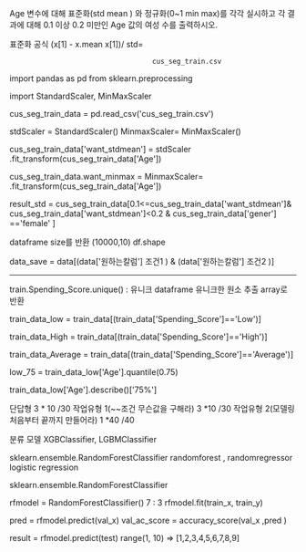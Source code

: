 Age 변수에 대해 표준화(std mean ) 와 정규화(0~1 min max)를 각각 실시하고 각 결과에 대해 0.1 이상 0.2 미만인 Age 값의 여성 수를 출력하시오. 

표준화 공식     (x[1] - x.mean x[1])/ std=   

 								       cus_seg_train.csv

 import pandas as pd from sklearn.preprocessing 

import StandardScaler, MinMaxScaler 

cus_seg_train_data = pd.read_csv('cus_seg_train.csv') 

stdScaler = StandardScaler() MinmaxScaler= MinMaxScaler()

 cus_seg_train_data['want_stdmean'] = stdScaler .fit_transform(cus_seg_train_data['Age'])

 cus_seg_train_data.want_minmax = MinmaxScaler= .fit_transform(cus_seg_train_data['Age']) 

result_std = cus_seg_train_data[0.1<=cus_seg_train_data['want_stdmean']& cus_seg_train_data['want_stdmean']<0.2 & cus_seg_train_data['gener'] =='female' ] 

dataframe size를 반환 (10000,10) df.shape

 data_save = data[(data['원하는칼럼'] 조건1 ) & (data['원하는칼럼'] 조건2 )] 

---------------------------------------------------

 train.Spending_Score.unique() : 유니크 dataframe 유니크한 원소 추출 array로 반환

 train_data_low = train_data[(train_data['Spending_Score']=='Low')]

 train_data_High = train_data[(train_data['Spending_Score']=='High')]

 train_data_Average = train_data[(train_data['Spending_Score']=='Average')] 

low_75 = train_data_low['Age'].quantile(0.75) 

train_data_low['Age'].describe()['75%'] 

단답형 3 * 10 /30  작업유형 1(~~조건 무슨값을 구해라) 3 *10 /30  작업유형 2(모델링 처음부터 끝까지 만들어라) 1 *40 /40  

분류 모델  XGBClassifier, LGBMClassifier

 sklearn.ensemble.RandomForestClassifier randomforest , randomregressor logistic regression 

sklearn.ensemble.RandomForestClassifier

 rfmodel = RandomForestClassifier() 7 : 3  rfmodel.fit(train_x, train_y)  

pred = rfmodel.predict(val_x) val_ac_score = accuracy_score(val_x ,pred )

 result = rfmodel.predict(test) range(1, 10) => [1,2,3,4,5,6,7,8,9]